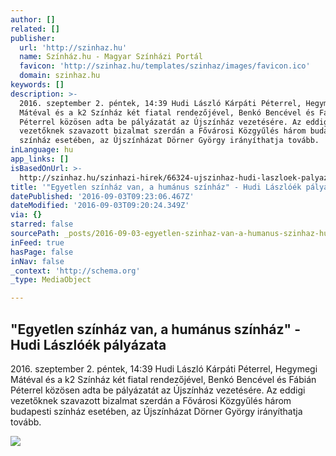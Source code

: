 ```yaml
---
author: []
related: []
publisher:
  url: 'http://szinhaz.hu'
  name: Színház.hu - Magyar Színházi Portál
  favicon: 'http://szinhaz.hu/templates/szinhaz/images/favicon.ico'
  domain: szinhaz.hu
keywords: []
description: >-
  2016. szeptember 2. péntek, 14:39 Hudi László Kárpáti Péterrel, Hegymegi
  Mátéval és a k2 Színház két fiatal rendezőjével, Benkó Bencével és Fábián
  Péterrel közösen adta be pályázatát az Újszínház vezetésére. Az eddigi
  vezetőknek szavazott bizalmat szerdán a Fővárosi Közgyűlés három budapesti
  színház esetében, az Újszínházat Dörner György irányíthatja tovább.
inLanguage: hu
app_links: []
isBasedOnUrl: >-
  http://szinhaz.hu/szinhazi-hirek/66324-ujszinhaz-hudi-laszloek-palyazata-is-nyilvanos
title: '"Egyetlen színház van, a humánus színház" - Hudi Lászlóék pályázata'
datePublished: '2016-09-03T09:23:06.467Z'
dateModified: '2016-09-03T09:20:24.349Z'
via: {}
starred: false
sourcePath: _posts/2016-09-03-egyetlen-szinhaz-van-a-humanus-szinhaz-hudi-laszloek-pa.md
inFeed: true
hasPage: false
inNav: false
_context: 'http://schema.org'
_type: MediaObject

---
```

<article style=""><h1>"Egyetlen színház van, a humánus színház" - Hudi Lászlóék pályázata</h1><p>2016. szeptember 2. péntek, 14:39 Hudi László Kárpáti Péterrel, Hegymegi Mátéval és a k2 Színház két fiatal rendezőjével, Benkó Bencével és Fábián Péterrel közösen adta be pályázatát az Újszínház vezetésére. Az eddigi vezetőknek szavazott bizalmat szerdán a Fővárosi Közgyűlés három budapesti színház esetében, az Újszínházat Dörner György irányíthatja tovább.</p><img src="http://szinhaz.hu/images/aktualis/2016/09_szept/09_02/ujszinhaz2.jpg" /></article>